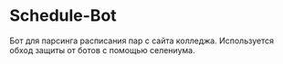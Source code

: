 # Schedule-Bot

Бот для парсинга расписания пар с сайта колледжа.
Используется обход защиты от ботов с помощью селениума.
